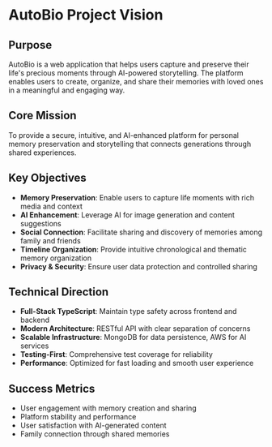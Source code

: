 # AutoBio Project Vision

## Purpose
AutoBio is a web application that helps users capture and preserve their life's precious moments through AI-powered storytelling. The platform enables users to create, organize, and share their memories with loved ones in a meaningful and engaging way.

## Core Mission
To provide a secure, intuitive, and AI-enhanced platform for personal memory preservation and storytelling that connects generations through shared experiences.

## Key Objectives
- **Memory Preservation**: Enable users to capture life moments with rich media and context
- **AI Enhancement**: Leverage AI for image generation and content suggestions
- **Social Connection**: Facilitate sharing and discovery of memories among family and friends
- **Timeline Organization**: Provide intuitive chronological and thematic memory organization
- **Privacy & Security**: Ensure user data protection and controlled sharing

## Technical Direction
- **Full-Stack TypeScript**: Maintain type safety across frontend and backend
- **Modern Architecture**: RESTful API with clear separation of concerns
- **Scalable Infrastructure**: MongoDB for data persistence, AWS for AI services
- **Testing-First**: Comprehensive test coverage for reliability
- **Performance**: Optimized for fast loading and smooth user experience

## Success Metrics
- User engagement with memory creation and sharing
- Platform stability and performance
- User satisfaction with AI-generated content
- Family connection through shared memories
